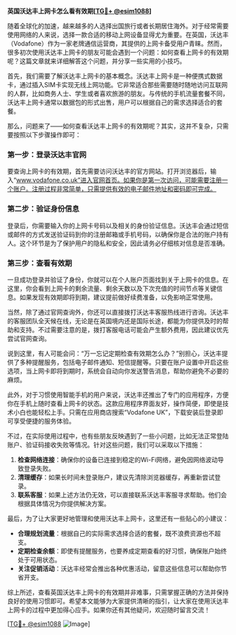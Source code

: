 **英国沃达丰上网卡怎么看有效期[[TG💪+ @esim1088](https://t.me/s/esim1088)]**

随着全球化的加速，越来越多的人选择出国旅行或者长期居住海外。对于经常需要使用网络的人来说，选择一款合适的移动上网设备显得尤为重要。在英国，沃达丰（Vodafone）作为一家老牌通信运营商，其提供的上网卡备受用户青睐。然而，很多初次使用沃达丰上网卡的朋友可能会遇到一个问题：如何查看上网卡的有效期呢？这篇文章就来详细解答这个问题，并分享一些实用的小技巧。

首先，我们需要了解沃达丰上网卡的基本概念。沃达丰上网卡是一种便携式数据卡，通过插入SIM卡实现无线上网功能。它非常适合那些需要随时随地访问互联网的人群，比如商务人士、学生或者喜欢旅游的朋友。与传统的手机流量套餐不同，沃达丰上网卡通常以数据包的形式出售，用户可以根据自己的需求选择适合的套餐。

那么，问题来了——如何查看沃达丰上网卡的有效期呢？其实，这并不复杂，只需要按照以下步骤操作即可：

### 第一步：登录沃达丰官网

要查询上网卡的有效期，首先需要访问沃达丰的官方网站。打开浏览器后，输入“www.vodafone.co.uk”进入官网首页。如果你是第一次访问，可能需要注册一个账户。注册过程非常简单，只需提供有效的电子邮件地址和密码即可完成。

### 第二步：验证身份信息

登录后，你需要输入你的上网卡号码以及相关的身份验证信息。沃达丰会通过短信或邮件的方式发送验证码到你的注册邮箱或手机号码，以确保你是合法的账户持有人。这个环节是为了保护用户的隐私和安全，因此请务必仔细核对信息是否准确。

### 第三步：查看有效期

一旦成功登录并验证了身份，你就可以在个人账户页面找到关于上网卡的信息。在这里，你会看到上网卡的剩余流量、剩余天数以及下次充值的时间节点等关键信息。如果发现有效期即将到期，建议提前做好续费准备，以免影响正常使用。

当然，除了通过官网查询外，你还可以直接拨打沃达丰客服热线进行咨询。沃达丰的客服团队全天候在线，无论是在英国境内还是国际长途，都能为你提供及时的帮助和支持。不过需要注意的是，拨打客服电话可能会产生额外费用，因此建议优先尝试官网查询。

说到这里，有人可能会问：“万一忘记定期检查有效期怎么办？”别担心，沃达丰提供了多种提醒服务，包括电子邮件通知、短信提醒等。只要在账户设置中开启这些选项，当上网卡即将到期时，系统会自动向你发送警告消息，帮助你避免不必要的麻烦。

此外，对于习惯使用智能手机的用户来说，沃达丰还推出了专门的应用程序，方便你在手机上随时查看上网卡的状态。这款应用程序界面友好，操作简便，即使是技术小白也能轻松上手。只需在应用商店搜索“Vodafone UK”，下载安装后登录即可享受便捷的服务体验。

不过，在实际使用过程中，也有些朋友反映遇到了一些小问题，比如无法正常登陆账户、验证码接收失败等情况。针对这些问题，我们可以采取以下措施：

1. **检查网络连接**：确保你的设备已连接到稳定的Wi-Fi网络，避免因网络波动导致登录失败。
2. **清理缓存**：如果长时间未登录账户，建议先清除浏览器缓存，再重新尝试登录。
3. **联系客服**：如果上述方法仍无效，可以直接联系沃达丰客服寻求帮助。他们会根据具体情况为你提供解决方案。

最后，为了让大家更好地管理和使用沃达丰上网卡，这里还有一些贴心的小建议：

- **合理规划流量**：根据自己的实际需求选择合适的套餐，既不浪费资源也不超支。
- **定期检查余额**：即使有提醒服务，也要养成定期查看的好习惯，确保账户始终处于可用状态。
- **关注促销活动**：沃达丰经常会推出各种优惠活动，留意这些信息可以帮助你节省开支。

综上所述，查看英国沃达丰上网卡的有效期并非难事，只需掌握正确的方法并保持良好的使用习惯即可。希望本文能够为大家提供清晰的指引，让大家在使用沃达丰上网卡的过程中更加得心应手。如果你还有其他疑问，欢迎随时留言交流！

[[TG💪+ @esim1088](https://t.me/s/esim1088) ![Image](https://i.postimg.cc/4NQfJmqS/Snipaste-2025-05-13-00-14-12.png)]